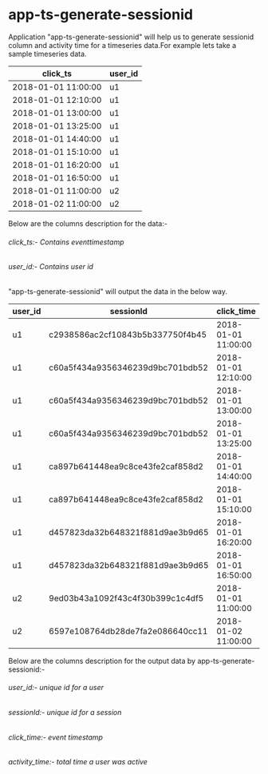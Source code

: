 # app-ts-generate-sessionid

Application "app-ts-generate-sessionid" will help us to generate sessionid column and activity time for a timeseries data.For example lets take a sample 
timeseries data.

click_ts | user_id 
--- | --- 
2018-01-01 11:00:00 | u1 
2018-01-01 12:10:00 | u1
2018-01-01 13:00:00 | u1
2018-01-01 13:25:00 | u1
2018-01-01 14:40:00 | u1
2018-01-01 15:10:00 | u1
2018-01-01 16:20:00 | u1
2018-01-01 16:50:00 | u1
2018-01-01 11:00:00 | u2
2018-01-02 11:00:00 | u2

Below are the columns description for the data:-

###### click_ts:- Contains eventtimestamp
###### user_id:- Contains user id

"app-ts-generate-sessionid" will output the data in the below way.

user_id | sessionId | click_time | activity_time
--- | --- | --- | --- 
u1 | c2938586ac2cf10843b5b337750f4b45 | 2018-01-01 11:00:00 | 0
u1 | c60a5f434a9356346239d9bc701bdb52 | 2018-01-01 12:10:00 | 0
u1 | c60a5f434a9356346239d9bc701bdb52 | 2018-01-01 13:00:00 | 3000
u1 | c60a5f434a9356346239d9bc701bdb52 | 2018-01-01 13:25:00 | 1500
u1 | ca897b641448ea9c8ce43fe2caf858d2 | 2018-01-01 14:40:00 | 0
u1 | ca897b641448ea9c8ce43fe2caf858d2 | 2018-01-01 15:10:00 | 1800
u1 | d457823da32b648321f881d9ae3b9d65 | 2018-01-01 16:20:00 | 0
u1 | d457823da32b648321f881d9ae3b9d65 | 2018-01-01 16:50:00 | 1800
u2 | 9ed03b43a1092f43c4f30b399c1c4df5 | 2018-01-01 11:00:00 | 0
u2 | 6597e108764db28de7fa2e086640cc11 | 2018-01-02 11:00:00 | 0

Below are the columns description for the output data by app-ts-generate-sessionid:-

###### user_id:- unique id for a user
###### sessionId:- unique id for a session
###### click_time:- event timestamp
###### activity_time:- total time a user was active